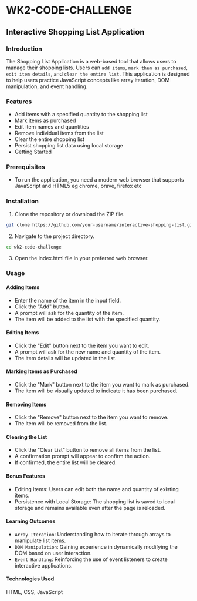 # WK2-CODE-CHALLENGE
## Interactive Shopping List Application
### Introduction

The Shopping List Application is a web-based tool that allows users to manage their shopping lists. Users can `add items`, `mark them as purchased`, `edit item details`, and `clear the entire list`. This application is designed to help users practice JavaScript concepts like array iteration, DOM manipulation, and event handling.

### Features
- Add items with a specified quantity to the shopping list
- Mark items as purchased
- Edit item names and quantities
- Remove individual items from the list
- Clear the entire shopping list
- Persist shopping list data using local storage
- Getting Started
### Prerequisites
- To run the application, you need a modern web browser that supports JavaScript and HTML5 eg chrome, brave, firefox etc

### Installation
1. Clone the repository or download the ZIP file.
```bash
git clone https://github.com/your-username/interactive-shopping-list.git
```
2. Navigate to the project directory.
```bash
cd wk2-code-challenge
```
3. Open the index.html file in your preferred web browser.
### Usage
#### Adding Items
- Enter the name of the item in the input field.
- Click the "Add" button.
- A prompt will ask for the quantity of the item.
- The item will be added to the list with the specified quantity.
#### Editing Items
- Click the "Edit" button next to the item you want to edit.
- A prompt will ask for the new name and quantity of the item.
- The item details will be updated in the list.
#### Marking Items as Purchased
- Click the "Mark" button next to the item you want to mark as purchased.
- The item will be visually updated to indicate it has been purchased.
#### Removing Items
- Click the "Remove" button next to the item you want to remove.
- The item will be removed from the list.
#### Clearing the List
- Click the "Clear List" button to remove all items from the list.
- A confirmation prompt will appear to confirm the action.
- If confirmed, the entire list will be cleared.
#### Bonus Features
- Editing Items: Users can edit both the name and quantity of existing items.
- Persistence with Local Storage: The shopping list is saved to local storage and remains available even after the page is reloaded.
#### Learning Outcomes
- `Array Iteration`: Understanding how to iterate through arrays to manipulate list items.
- `DOM Manipulation`: Gaining experience in dynamically modifying the DOM based on user interaction.
- `Event Handling`: Reinforcing the use of event listeners to create interactive applications.
#### Technologies Used
HTML, CSS, JavaScript